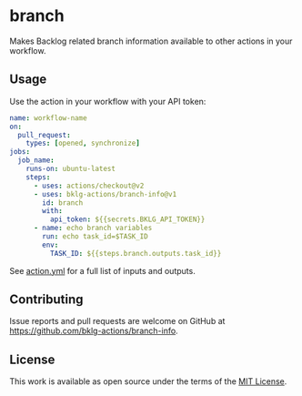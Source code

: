 # branch

Makes Backlog related branch information available to other actions in your workflow.

## Usage

Use the action in your workflow with your API token:

```yaml
name: workflow-name
on:
  pull_request:
    types: [opened, synchronize]
jobs:
  job_name:
    runs-on: ubuntu-latest
    steps:
      - uses: actions/checkout@v2
      - uses: bklg-actions/branch-info@v1
        id: branch
        with:
          api_token: ${{secrets.BKLG_API_TOKEN}}
      - name: echo branch variables
        run: echo task_id=$TASK_ID
        env:
          TASK_ID: ${{steps.branch.outputs.task_id}}
```

See [action.yml](/bklg-actions/branch-info/blob/master/action.yml) for a full list of inputs and outputs.

## Contributing

Issue reports and pull requests are welcome on GitHub at https://github.com/bklg-actions/branch-info.

## License

This work is available as open source under the terms of the [MIT License](https://opensource.org/licenses/MIT).

